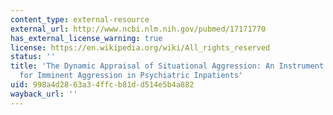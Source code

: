 ```yaml
---
content_type: external-resource
external_url: http://www.ncbi.nlm.nih.gov/pubmed/17171770
has_external_license_warning: true
license: https://en.wikipedia.org/wiki/All_rights_reserved
status: ''
title: 'The Dynamic Appraisal of Situational Aggression: An Instrument to Assess Risk
  for Imminent Aggression in Psychiatric Inpatients'
uid: 998a4d28-63a3-4ffc-b81d-d514e5b4a882
wayback_url: ''
---
```

